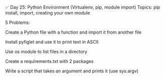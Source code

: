 ✅ Day 25: Python Environment (Virtualenv, pip, module import)
Topics: pip install, import, creating your own module

5 Problems:

Create a Python file with a function and import it from another file

Install pyfiglet and use it to print text in ASCII

Use os module to list files in a directory

Create a requirements.txt with 2 packages

Write a script that takes an argument and prints it (use sys.argv)
